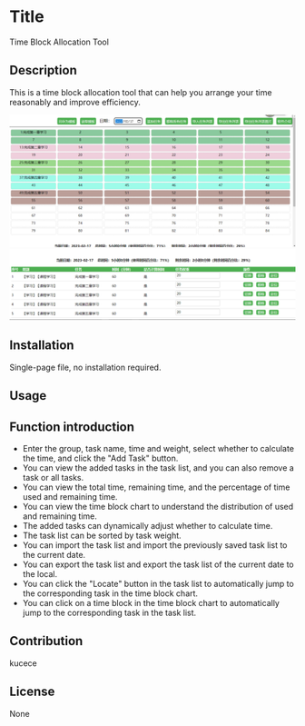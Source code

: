 
# Title

Time Block Allocation Tool

## Description

This is a time block allocation tool that can help you arrange your time reasonably and improve efficiency.

![截图1](chart-pic.png)
![截图2](table-pic.png)


## Installation

Single-page file, no installation required.

## Usage


## Function introduction

- Enter the group, task name, time and weight, select whether to calculate the time, and click the "Add Task" button.
- You can view the added tasks in the task list, and you can also remove a task or all tasks.
- You can view the total time, remaining time, and the percentage of time used and remaining time.
- You can view the time block chart to understand the distribution of used and remaining time.
- The added tasks can dynamically adjust whether to calculate time.
- The task list can be sorted by task weight.
- You can import the task list and import the previously saved task list to the current date.
- You can export the task list and export the task list of the current date to the local.
- You can click the "Locate" button in the task list to automatically jump to the corresponding task in the time block chart.
- You can click on a time block in the time block chart to automatically jump to the corresponding task in the task list.


## Contribution
kucece

## License
None
